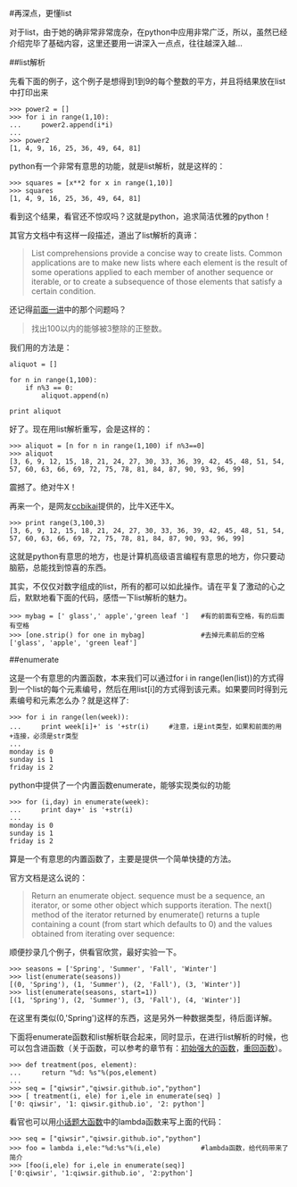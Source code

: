 #再深点，更懂list

对于list，由于她的确非常非常庞杂，在python中应用非常广泛，所以，虽然已经介绍完毕了基础内容，这里还要用一讲深入一点点，往往越深入越...

##list解析

先看下面的例子，这个例子是想得到1到9的每个整数的平方，并且将结果放在list中打印出来

    >>> power2 = []
    >>> for i in range(1,10):
    ...     power2.append(i*i)
    ... 
    >>> power2
    [1, 4, 9, 16, 25, 36, 49, 64, 81]

python有一个非常有意思的功能，就是list解析，就是这样的：

    >>> squares = [x**2 for x in range(1,10)]
    >>> squares
    [1, 4, 9, 16, 25, 36, 49, 64, 81]

看到这个结果，看官还不惊叹吗？这就是python，追求简洁优雅的python！

其官方文档中有这样一段描述，道出了list解析的真谛：

>List comprehensions provide a concise way to create lists. Common applications are to make new lists where each element is the result of some operations applied to each member of another sequence or iterable, or to create a subsequence of those elements that satisfy a certain condition.

还记得[前面一讲](./118.md)中的那个问题吗？

>找出100以内的能够被3整除的正整数。

我们用的方法是：

	aliquot = []
	
	for n in range(1,100):
	    if n%3 == 0:
	        aliquot.append(n)
	
	print aliquot

好了。现在用list解析重写，会是这样的：

    >>> aliquot = [n for n in range(1,100) if n%3==0]
    >>> aliquot
    [3, 6, 9, 12, 15, 18, 21, 24, 27, 30, 33, 36, 39, 42, 45, 48, 51, 54, 57, 60, 63, 66, 69, 72, 75, 78, 81, 84, 87, 90, 93, 96, 99]

震撼了。绝对牛X！

再来一个，是网友[ccbikai](https://github.com/ccbikai)提供的，比牛X还牛X。

    >>> print range(3,100,3)
    [3, 6, 9, 12, 15, 18, 21, 24, 27, 30, 33, 36, 39, 42, 45, 48, 51, 54, 57, 60, 63, 66, 69, 72, 75, 78, 81, 84, 87, 90, 93, 96, 99]

这就是python有意思的地方，也是计算机高级语言编程有意思的地方，你只要动脑筋，总能找到惊喜的东西。

其实，不仅仅对数字组成的list，所有的都可以如此操作。请在平复了激动的心之后，默默地看下面的代码，感悟一下list解析的魅力。

    >>> mybag = [' glass',' apple','green leaf ']   #有的前面有空格，有的后面有空格
    >>> [one.strip() for one in mybag]              #去掉元素前后的空格
    ['glass', 'apple', 'green leaf']

##enumerate

这是一个有意思的内置函数，本来我们可以通过for i in range(len(list))的方式得到一个list的每个元素编号，然后在用list[i]的方式得到该元素。如果要同时得到元素编号和元素怎么办？就是这样了:

    >>> for i in range(len(week)):
    ...     print week[i]+' is '+str(i)     #注意，i是int类型，如果和前面的用+连接，必须是str类型
    ... 
    monday is 0
    sunday is 1
    friday is 2

python中提供了一个内置函数enumerate，能够实现类似的功能

    >>> for (i,day) in enumerate(week):
    ...     print day+' is '+str(i)
    ... 
    monday is 0
    sunday is 1
    friday is 2

算是一个有意思的内置函数了，主要是提供一个简单快捷的方法。

官方文档是这么说的：

>Return an enumerate object. sequence must be a sequence, an iterator, or some other object which supports iteration. The next() method of the iterator returned by enumerate() returns a tuple containing a count (from start which defaults to 0) and the values obtained from iterating over sequence:

顺便抄录几个例子，供看官欣赏，最好实验一下。

    >>> seasons = ['Spring', 'Summer', 'Fall', 'Winter']
    >>> list(enumerate(seasons))
    [(0, 'Spring'), (1, 'Summer'), (2, 'Fall'), (3, 'Winter')]
    >>> list(enumerate(seasons, start=1))
    [(1, 'Spring'), (2, 'Summer'), (3, 'Fall'), (4, 'Winter')]

在这里有类似(0,'Spring')这样的东西，这是另外一种数据类型，待后面详解。

下面将enumerate函数和list解析联合起来，同时显示，在进行list解析的时候，也可以包含进函数（关于函数，可以参考的章节有：[初始强大的函数](./106.md)，[重回函数](./212.md)）。

    >>> def treatment(pos, element):
    ...     return "%d: %s"%(pos,element)
    ... 
    >>> seq = ["qiwsir","qiwsir.github.io","python"]
    >>> [ treatment(i, ele) for i,ele in enumerate(seq) ]
    ['0: qiwsir', '1: qiwsir.github.io', '2: python']
     
看官也可以用[小话题大函数](./209.md)中的lambda函数来写上面的代码：

    >>> seq = ["qiwsir","qiwsir.github.io","python"]
    >>> foo = lambda i,ele:"%d:%s"%(i,ele)          #lambda函数，给代码带来了简介
    >>> [foo(i,ele) for i,ele in enumerate(seq)]
    ['0:qiwsir', '1:qiwsir.github.io', '2:python']

